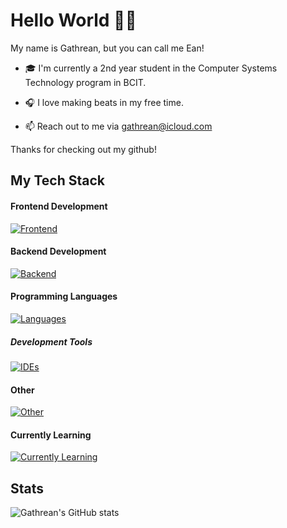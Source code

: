 # Hello World 👋🏽

My name is Gathrean, but you can call me Ean!

- 🎓 I'm currently a 2nd year student in the Computer Systems Technology program in BCIT.

- 🎧 I love making beats in my free time.

- 📫 Reach out to me via gathrean@icloud.com

Thanks for checking out my github! 

## My Tech Stack

#### Frontend Development

[![Frontend](https://skillicons.dev/icons?i=html,css,js,react,nextjs,bootstrap,figma)](https://skillicons.dev)

#### Backend Development

[![Backend](https://skillicons.dev/icons?i=express,npm,nodejs,mysql,sqlite)](https://skillicons.dev)

#### Programming Languages

[![Languages](https://skillicons.dev/icons?i=java,kotlin,c,cpp,r)](https://skillicons.dev)

##### Development Tools

[![IDEs](https://skillicons.dev/icons?i=vscode,androidstudio,clion,git,github,cmake,firebase,npm,gradle,vercel,netlify)](https://skillicons.dev)

#### Other 

[![Other](https://skillicons.dev/icons?i=ableton,ps,notion,obsidian,apple)](https://skillicons.dev)

#### Currently Learning

[![Currently Learning](https://skillicons.dev/icons?i=ts,tailwind,postgres,cs,swift,postman,unity,rider)](https://skillicons.dev)

## Stats

![Gathrean's GitHub stats](https://github-readme-stats.vercel.app/api?username=gathrean&theme=gotham&show_icons=true)


<!--
**gathrean/gathrean** is a ✨ _special_ ✨ repository because its `README.md` (this file) appears on your GitHub profile.

Here are some ideas to get you started:

- 🔭 I’m currently working on ...
- 🌱 I’m currently learning ...
- 👯 I’m looking to collaborate on ...
- 🤔 I’m looking for help with ...
- 💬 Ask me about ...
- 📫 How to reach me: ...
- 😄 Pronouns: ...
- ⚡ Fun fact: ...
-->
